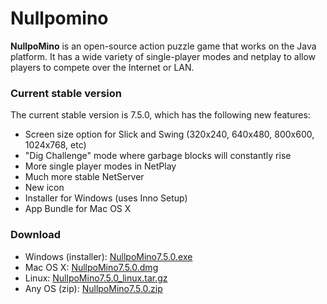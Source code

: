 # Nullpomino

**NullpoMino** is an open-source action puzzle game that works on the Java platform. It has a wide variety of single-player modes and netplay to allow players to compete over the Internet or LAN.

### Current stable version
The current stable version is 7.5.0, which has the following new features: 
* Screen size option for Slick and Swing (320x240, 640x480, 800x600, 1024x768, etc) 
* "Dig Challenge" mode where garbage blocks will constantly rise 
* More single player modes in NetPlay 
* Much more stable NetServer 
* New icon 
* Installer for Windows (uses Inno Setup) 
* App Bundle for Mac OS X

### Download
* Windows (installer): [NullpoMino7.5.0.exe](https://github.com/nullpomino/nullpomino/releases/download/v7.5.0/NullpoMino7.5.0.exe)
* Mac OS X: [NullpoMino7.5.0.dmg](https://github.com/nullpomino/nullpomino/releases/download/v7.5.0/NullpoMino7.5.0.dmg)
* Linux: [NullpoMino7.5.0_linux.tar.gz](https://github.com/nullpomino/nullpomino/releases/download/v7.5.0/NullpoMino7.5.0_linux.tar.gz)
* Any OS (zip): [NullpoMino7.5.0.zip](https://github.com/nullpomino/nullpomino/releases/download/v7.5.0/NullpoMino7.5.0.zip)
